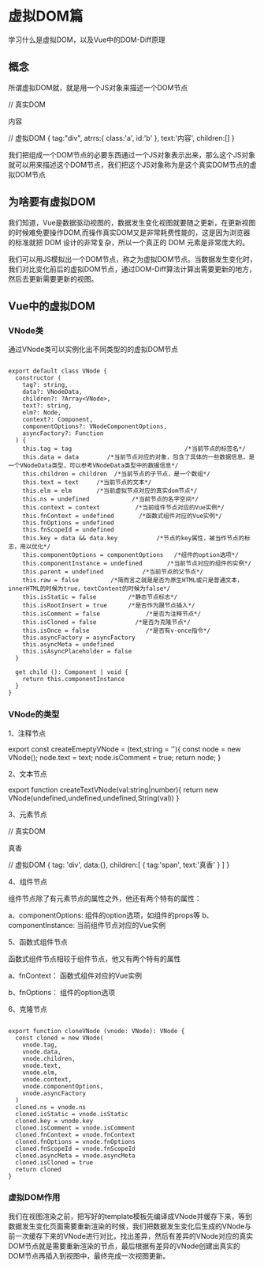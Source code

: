 # 虚拟DOM篇
学习什么是虚拟DOM，以及Vue中的DOM-Diff原理

## 概念

所谓虚拟DOM就，就是用一个JS对象来描述一个DOM节点


// 真实DOM
<div class = 'a' id = 'b'>内容</div>


// 虚拟DOM
{
    tag:"div",
    atrrs:{
        class:'a',
        id:'b'
    },
    text:'内容',
    children:[]
}


我们把组成一个DOM节点的必要东西通过一个JS对象表示出来，那么这个JS对象就可以用来描述这个DOM节点，我们把这个JS对象称为是这个真实DOM节点的虚拟DOM节点



## 为啥要有虚拟DOM


我们知道，Vue是数据驱动视图的，数据发生变化视图就要随之更新，在更新视图的时候难免要操作DOM,而操作真实DOM又是非常耗费性能的，这是因为浏览器的标准就把 DOM 设计的非常复杂，所以一个真正的 DOM 元素是非常庞大的。

我们可以用JS模拟出一个DOM节点，称之为虚拟DOM节点。当数据发生变化时，我们对比变化前后的虚拟DOM节点，通过DOM-Diff算法计算出需要更新的地方，然后去更新需要更新的视图。
 

## Vue中的虚拟DOM

### VNode类

通过VNode类可以实例化出不同类型的的虚拟DOM节点

```

export default class VNode {
  constructor (
    tag?: string,
    data?: VNodeData,
    children?: ?Array<VNode>,
    text?: string,
    elm?: Node,
    context?: Component,
    componentOptions?: VNodeComponentOptions,
    asyncFactory?: Function
  ) {
    this.tag = tag                                /*当前节点的标签名*/
    this.data = data        /*当前节点对应的对象，包含了具体的一些数据信息，是一个VNodeData类型，可以参考VNodeData类型中的数据信息*/
    this.children = children  /*当前节点的子节点，是一个数组*/
    this.text = text     /*当前节点的文本*/
    this.elm = elm       /*当前虚拟节点对应的真实dom节点*/
    this.ns = undefined            /*当前节点的名字空间*/
    this.context = context          /*当前组件节点对应的Vue实例*/
    this.fnContext = undefined       /*函数式组件对应的Vue实例*/
    this.fnOptions = undefined
    this.fnScopeId = undefined
    this.key = data && data.key           /*节点的key属性，被当作节点的标志，用以优化*/
    this.componentOptions = componentOptions   /*组件的option选项*/
    this.componentInstance = undefined       /*当前节点对应的组件的实例*/
    this.parent = undefined           /*当前节点的父节点*/
    this.raw = false         /*简而言之就是是否为原生HTML或只是普通文本，innerHTML的时候为true，textContent的时候为false*/
    this.isStatic = false         /*静态节点标志*/
    this.isRootInsert = true      /*是否作为跟节点插入*/
    this.isComment = false             /*是否为注释节点*/
    this.isCloned = false           /*是否为克隆节点*/
    this.isOnce = false                /*是否有v-once指令*/
    this.asyncFactory = asyncFactory
    this.asyncMeta = undefined
    this.isAsyncPlaceholder = false
  }

  get child (): Component | void {
    return this.componentInstance
  }
}

```


### VNode的类型

1、注释节点

export const createEmeptyVNode = (text,string = ''){
    const node = new VNode();
    node.text = text;
    node.isComment = true;
    return node;
}



2、文本节点

export function createTextVNode(val:string|number){
    return new VNode(undefined,undefined,undefined,String(val))
}


3、元素节点

// 真实DOM
<div id  = 'a'><span>真香</span></div>

// 虚拟DOM
{
  tag: 'div',
  data:{},
  children:[
      {
          tag:'span',
          text:'真香'
      }
  ]
}



4、组件节点

组件节点除了有元素节点的属性之外，他还有两个特有的属性：

a、componentOptions: 组件的option选项，如组件的props等
b、componentInstance: 当前组件节点对应的Vue实例



5、函数式组件节点

函数式组件节点相较于组件节点，他又有两个特有的属性

a、fnContext： 函数式组件对应的Vue实例

b、fnOptions： 组件的option选项








6、克隆节点


```

export function cloneVNode (vnode: VNode): VNode {
  const cloned = new VNode(
    vnode.tag,
    vnode.data,
    vnode.children,
    vnode.text,
    vnode.elm,
    vnode.context,
    vnode.componentOptions,
    vnode.asyncFactory
  )
  cloned.ns = vnode.ns
  cloned.isStatic = vnode.isStatic
  cloned.key = vnode.key
  cloned.isComment = vnode.isComment
  cloned.fnContext = vnode.fnContext
  cloned.fnOptions = vnode.fnOptions
  cloned.fnScopeId = vnode.fnScopeId
  cloned.asyncMeta = vnode.asyncMeta
  cloned.isCloned = true
  return cloned
}

```





### 虚拟DOM作用

我们在视图渲染之前，把写好的template模板先编译成VNode并缓存下来，等到数据发生变化页面需要重新渲染的时候，我们把数据发生变化后生成的VNode与前一次缓存下来的VNode进行对比，找出差异，然后有差异的VNode对应的真实DOM节点就是需要重新渲染的节点，最后根据有差异的VNode创建出真实的DOM节点再插入到视图中，最终完成一次视图更新。

